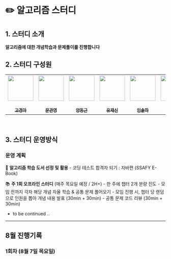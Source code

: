 # ✏️ 알고리즘 스터디

## 1. 스터디 소개

**알고리즘에 대한 개념학습과 문제풀이를 진행합니다**

## 2. 스터디 구성원

<table>
  <tr>
    <td align="center"><a href="https://github.com/gykoh42"><img src="https://github.com/gykoh42.png" width="80px;" alt=""/><br /><br /><sub><b>고경아</b></sub></a><br /></td>
    <td align="center"><a href="https://github.com/echo98100"><img src="https://github.com/echo98100.png" width="80px;" alt=""/><br /><br /><sub><b>문관영</b></sub></a><br /></td>
    <td align="center"><a href="https://github.com/dgyang24"><img src="https://github.com/dgyang24.png" width="80px;" alt=""/><br /><br /><sub><b>양동근</b></sub></a><br /></td>      
    <td align="center"><a href="https://github.com/Sitpo2"><img src="https://github.com/Sitpo2.png" width="80px;" alt=""/><br /><br /><sub><b>유재신</b></sub></a><br /></td>      
    <td align="center"><a href="https://github.com/sohlha0203"><img src="https://github.com/sohlha0203.png" width="80px;" alt=""/><br /><br /><sub><b>임솔하</b></sub></a><br /></td>
    <td align="center"><a href="https://github.com/chaeyoooo"><img src="https://github.com/chaeyoooo.png" width="80px;" alt=""/><br /><br /><sub><b>조채연</b></sub></a><br /></td>
  </tr>
</table><br/>

## 3. 스터디 운영방식

### 운영 계획

   📖 **알고리즘 학습 도서 선정 및 활용**
    - 코딩 테스트 합격자 되기 : 자바편 (SSAFY E-Book)

   📚 **주 1회 오프라인 스터디** (매주 목요일 예정 / 2H+)
    - 한 주에 챕터 2개 분량 진도
    - 모임 전까지 각자 해당 개념 자율 학습 & 공통 문제 풀어오기
    - 모임 진행 시, 챕터 당 랜덤으로 인원을 뽑아 개념 내용 발표 (30min + 30min)
    - 공통 문제 코드 리뷰 (30min + 30min)

- to be continued ..
---
## 8월 진행기록

### 1회차 (8월 7일 목요일)
